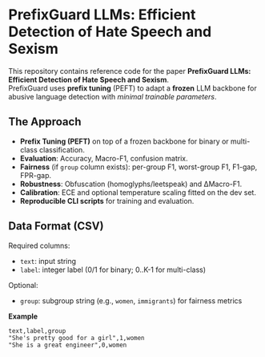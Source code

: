 # PrefixGuard LLMs: Efficient Detection of Hate Speech and Sexism

This repository contains reference code for the paper **PrefixGuard LLMs: Efficient Detection of Hate Speech and Sexism**.  
PrefixGuard uses **prefix tuning** (PEFT) to adapt a **frozen** LLM backbone for abusive language detection with *minimal trainable parameters*.

## The Approach
- **Prefix Tuning (PEFT)** on top of a frozen backbone for binary or multi-class classification.
- **Evaluation**: Accuracy, Macro-F1, confusion matrix.
- **Fairness** (if `group` column exists): per-group F1, worst-group F1, F1-gap, FPR-gap.
- **Robustness**: Obfuscation (homoglyphs/leetspeak) and ΔMacro-F1.
- **Calibration**: ECE and optional temperature scaling fitted on the dev set.
- **Reproducible CLI scripts** for training and evaluation.

## Data Format (CSV)
Required columns:
- `text`: input string
- `label`: integer label (0/1 for binary; 0..K-1 for multi-class)

Optional:
- `group`: subgroup string (e.g., `women`, `immigrants`) for fairness metrics

**Example**
```csv
text,label,group
"She's pretty good for a girl",1,women
"She is a great engineer",0,women

